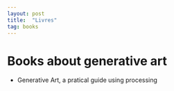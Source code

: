 ```yaml
---
layout: post
title:  "Livres"
tag: books
---
```


# Books about generative art

- Generative Art, a pratical guide using processing